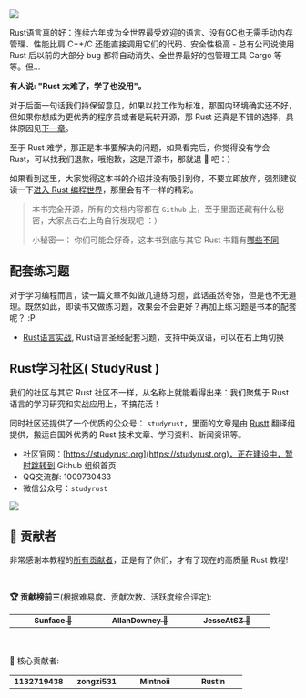 <img src="https://github.com/sunface/rust-course/blob/main/assets/banner.jpg?raw=true" />

Rust语言真的好：连续六年成为全世界最受欢迎的语言、没有GC也无需手动内存管理、性能比肩 C++/C 还能直接调用它们的代码、安全性极高 - 总有公司说使用 Rust 后以前的大部分 bug 都将自动消失、全世界最好的包管理工具 Cargo 等等。但...

**有人说: "Rust 太难了，学了也没用"。**

对于后面一句话我们持保留意见，如果以找工作为标准，那国内环境确实还不好，但如果你想成为更优秀的程序员或者是玩转开源，那 Rust 还真是不错的选择，具体原因见[下一章](https://course.rs/into-rust.html)。

至于 Rust 难学，那正是本书要解决的问题，如果看完后，你觉得没有学会 Rust，可以找我们退款，哦抱歉，这是开源书，那就退 🌟 吧：）

如果看到这里，大家觉得这本书的介绍并没有吸引到你，不要立即放弃，强烈建议读一下[进入 Rust 编程世界](ttps://course.rs/into-rust.html)，那里会有不一样的精彩。


> 本书完全开源，所有的文档内容都在 `Github` 上，至于里面还藏有什么秘密，大家点击右上角自行发现吧 ：）
>
> 小秘密一： 你们可能会好奇，这本书到底与其它 Rust 书籍有[哪些不同](https://github.com/sunface/rust-course#教程简介)

## 配套练习题
对于学习编程而言，读一篇文章不如做几道练习题，此话虽然夸张，但是也不无道理。既然如此，即读书又做练习题，效果会不会更好？再加上练习题是书本的配套呢？ :P

- [Rust语言实战](https://github.com/sunface/rust-by-practice), Rust语言圣经配套习题，支持中英双语，可以在右上角切换


## Rust学习社区( StudyRust )
我们的社区与其它 Rust 社区不一样，从名称上就能看得出来：我们聚焦于 Rust 语言的学习研究和实战应用上，不搞花活！

同时社区还提供了一个优质的公众号： `studyrust`，里面的文章是由 [Rustt](https://rustt.org)  翻译组提供，搬运自国外优秀的 Rust 技术文章、学习资料、新闻资讯等。

- 社区官网：[https://studyrust.org](https://studyrust.org)，正在建设中，暂时跳转到 Github 组织首页
- QQ交流群: 1009730433
- 微信公众号：`studyrust`

<img src="https://github.com/sunface/rust-course/blob/main/assets/studyrust公众号.png?raw=true" />

## 🏅 贡献者

非常感谢本教程的[所有贡献者](https://github.com/sunface/rust-course/graphs/contributors)，正是有了你们，才有了现在的高质量 Rust 教程!

<br />

**🏆 贡献榜前三**(根据难易度、贡献次数、活跃度综合评定):
<table>
    <tr>
        <td align="center" width="25%">
            <a href="https://github.com/sunface">
                <img src="https://avatars.githubusercontent.com/u/7036754?v=4?s=100"   alt=""/>
                <br />
                <sub><b>Sunface 🥇</b></sub>
            </a>
        </td>
        <td align="center" width="25%">
            <a href="https://github.com/AllanDowney">
                <img src="https://avatars.githubusercontent.com/u/82752697?v=4?s=100"   alt=""/>
                <br />
                <sub><b>AllanDowney 🥈</b></sub>
            </a>
        </td>
        <td align="center" width="25%">
            <a href="https://github.com/JesseAtSZ">
                <img src="https://avatars.githubusercontent.com/u/35264598?v=4?s=100"  alt=""/>
                <br />
                <sub><b>JesseAtSZ 🥉</b></sub>
            </a>
        </td>
    </tr>
</table>

<br />

🏅 核心贡献者: 
<table>
    <tr>
        <td align="center" width="25%">
            <a href="https://github.com/1132719438">
                <img src="https://avatars.githubusercontent.com/u/10138791?v=4?s=100" alt=""/>
                <br />
                <sub><b>1132719438</b></sub>
            </a>
        </td>
        <td align="center" width="25%">
            <a href="https://github.com/zongzi531">
                <img src="https://avatars.githubusercontent.com/u/22429236?v=4?s=100"  alt=""/>
                <br />
                <sub><b>zongzi531</b></sub>
            </a>
        </td>
        <td align="center" width="25%">
            <a href="https://github.com/Mintnoii">
                <img src="https://avatars.githubusercontent.com/u/30466018?v=4?s=100"  alt=""/>
                <br />
                <sub><b>Mintnoii</b></sub>
            </a>
        </td>
        <td align="center" width="25%">
            <a href="https://github.com/Rustln">
                <img src="https://avatars.githubusercontent.com/u/100085326?v=4?s=100" alt=""/>
                <br />
                <sub><b>Rustln</b></sub>
            </a>
        </td>
    </tr>
</table>